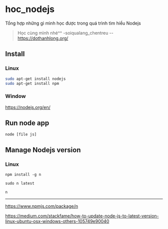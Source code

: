 # hoc_nodejs
Tổng hợp những gì mình học được trong quá trình tìm hiểu Nodejs
>Học cùng mình nhé^^
-soiqualang_chentreu
--https://dothanhlong.org/

## Install
### Linux
```bash
sudo apt-get install nodejs
sudo apt-get install npm
```

### Window
https://nodejs.org/en/

## Run node app
`node [file js]`

## Manage Nodejs version
### Linux

`npm install -g n`

 `sudo n latest`
 
 `n`
 
 ***
 
 https://www.npmjs.com/package/n
 
 https://medium.com/stackfame/how-to-update-node-js-to-latest-version-linux-ubuntu-osx-windows-others-105749e90040
